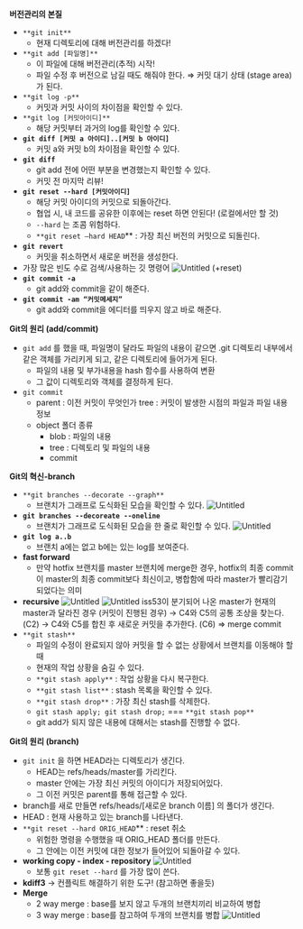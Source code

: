 **버전관리의 본질**

- `**git init**`
  - 현재 디렉토리에 대해 버전관리를 하겠다!
- `**git add [파일명]**`
  - 이 파일에 대해 버전관리(추적) 시작!
  - 파일 수정 후 버전으로 남길 때도 해줘야 한다.
  ⇒ 커밋 대기 상태 (stage area)가 된다.
- `**git log -p**`
  - 커밋과 커밋 사이의 차이점을 확인할 수 있다.
- `**git log [커밋아이디]**`
  - 해당 커밋부터 과거의 log를 확인할 수 있다.
- **`git diff [커밋 a 아이디]..[커밋 b 아이디]`**
  - 커밋 a와 커밋 b의 차이점을 확인할 수 있다.
- **`git diff`**
  - git add 전에 어떤 부분을 변경했는지 확인할 수 있다.
  - 커밋 전 마지막 리뷰!
- **`git reset --hard [커밋아이디]`**
  - 해당 커밋 아이디의 커밋으로 되돌아간다.
  - 협업 시, 내 코드를 공유한 이후에는 reset 하면 안된다! (로컬에서만 할 것)
  - `--hard` 는 조콤 위험하다.
  - `**git reset —hard HEAD`\*\* : 가장 최신 버전의 커밋으로 되돌린다.
- **`git revert`**
  - 커밋을 취소하면서 새로운 버전을 생성한다.
- 가장 많은 빈도 수로 검색/사용하는 깃 명령어
  ![Untitled](https://s3-us-west-2.amazonaws.com/secure.notion-static.com/b26e49fd-2154-4ea8-adaf-0cdc088f4d5e/Untitled.png)
  (+reset)
- **`git commit -a`**
  - git add와 commit을 같이 해준다.
- **`git commit -am “커밋메세지”`**
  - git add와 commit을 에디터를 띄우지 않고 바로 해준다.

**Git의 원리 (add/commit)**

- `git add` 를 했을 때, 파일명이 달라도 파일의 내용이 같으면 .git 디렉토리 내부에서 같은 객체를 가리키게 되고, 같은 디렉토리에 들어가게 된다.
  - 파일의 내용 및 부가내용을 hash 함수를 사용하여 변환
  - 그 값이 디렉토리와 객체를 결정하게 된다.
- `git commit`
  - parent : 이전 커밋이 무엇인가
    tree : 커밋이 발생한 시점의 파일과 파일 내용 정보
  - object 폴더 종류
    - blob : 파일의 내용
    - tree : 디렉토리 및 파일의 내용
    - commit

**Git의 혁신-branch**

- `**git branches --decorate --graph**`
  - 브랜치가 그래프로 도식화된 모습을 확인할 수 있다.
  ![Untitled](https://s3-us-west-2.amazonaws.com/secure.notion-static.com/e29dc1b3-f989-42a2-89f4-8d838b4dc8a6/Untitled.png)
- **`git branches --decoreate --oneline`**
  - 브랜치가 그래프로 도식화된 모습을 한 줄로 확인할 수 있다.
  ![Untitled](https://s3-us-west-2.amazonaws.com/secure.notion-static.com/0f43d08c-09ae-4917-b070-1c39e908cd39/Untitled.png)
- **`git log a..b`**
  - 브랜치 a에는 없고 b에는 있는 log를 보여준다.
- **fast forward**
  - 만약 hotfix 브랜치를 master 브랜치에 merge한 경우, hotfix의 최종 commit이 master의 최종 commit보다 최신이고, 병합함에 따라 master가 빨리감기되었다는 의미
- **recursive**
  ![Untitled](https://s3-us-west-2.amazonaws.com/secure.notion-static.com/7ae4ba0b-32a3-42cf-916b-72a1c578770a/Untitled.png)
  ![Untitled](https://s3-us-west-2.amazonaws.com/secure.notion-static.com/a3749d0e-2bf7-46b5-946b-f2cd9f862016/Untitled.png)
  iss53이 분기되어 나온 master가 현재의 master과 달라진 경우 (커밋이 진행된 경우)
  → C4와 C5의 공통 조상을 찾는다. (C2)
  → C4와 C5를 합친 후 새로운 커밋을 추가한다. (C6) ⇒ merge commit
- `**git stash**`
  - 파일의 수정이 완료되지 않아 커밋을 할 수 없는 상황에서 브랜치를 이동해야 할 때
  - 현재의 작업 상황을 숨길 수 있다.
  - `**git stash apply**` : 작업 상황을 다시 복구한다.
  - `**git stash list**` : stash 목록을 확인할 수 있다.
  - `**git stash drop**` : 가장 최신 stash를 삭제한다.
  - `git stash apply; git stash drop;` === `**git stash pop**`
  - git add가 되지 않은 내용에 대해서는 stash를 진행할 수 없다.

**Git의 원리 (branch)**

- `git init` 을 하면 HEAD라는 디렉토리가 생긴다.
  - HEAD는 refs/heads/master를 가리킨다.
  - master 안에는 가장 최신 커밋의 아이디가 저장되어있다.
  - 그 이전 커밋은 parent를 통해 접근할 수 있다.
- branch를 새로 만들면 refs/heads/[새로운 branch 이름] 의 폴더가 생긴다.
- HEAD : 현재 사용하고 있는 branch를 나타낸다.
- `**git reset --hard ORIG_HEAD`\*\* : reset 취소
  - 위험한 명령을 수행했을 때 ORIG_HEAD 폴더를 만든다.
  - 그 안에는 이전 커밋에 대한 정보가 들어있어 되돌아갈 수 있다.
- **working copy - index - repository**
  ![Untitled](https://s3-us-west-2.amazonaws.com/secure.notion-static.com/b5a27b32-a6ab-42b3-a7b9-ae2ed600f403/Untitled.png)
  - 보통 `git reset --hard` 를 가장 많이 쓴다.
- **kdiff3** → 컨플릭트 해결하기 위한 도구! (참고하면 좋을듯)
- **Merge**
  - 2 way merge : base를 보지 않고 두개의 브랜치끼리 비교하여 병합
  - 3 way merge : base를 참고하여 두개의 브랜치를 병합
  ![Untitled](https://s3-us-west-2.amazonaws.com/secure.notion-static.com/37fcc196-bc2f-477d-8b19-5ef74a375667/Untitled.png)
